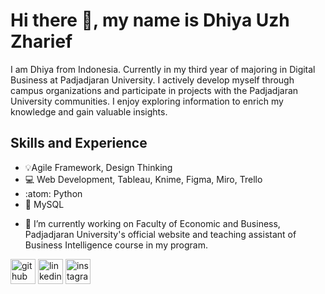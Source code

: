 # Hi there 👋, my name is Dhiya Uzh Zharief
I am Dhiya from Indonesia. Currently in my third year of majoring in Digital Business at Padjadjaran University. I actively develop myself through campus organizations and participate in projects with the Padjadjaran University communities. I enjoy exploring information to enrich my knowledge and gain valuable insights.

## Skills and Experience
* 💡Agile Framework, Design Thinking
* 💻 Web Development, Tableau, Knime, Figma, Miro, Trello
* :atom: Python
* 🐬 MySQL

- 🔭 I’m currently working on Faculty of Economic and Business, Padjadjaran University's official website and teaching assistant of Business Intelligence course in my program. 


[<img src='https://cdn.jsdelivr.net/npm/simple-icons@3.0.1/icons/github.svg' alt='github' height='40'>](https://github.com/dhiyauzh)  [<img src='https://cdn.jsdelivr.net/npm/simple-icons@3.0.1/icons/linkedin.svg' alt='linkedin' height='40'>](https://www.linkedin.com/in/dhiya-zharief/)  [<img src='https://cdn.jsdelivr.net/npm/simple-icons@3.0.1/icons/instagram.svg' alt='instagram' height='40'>](https://www.instagram.com/d.zharief/)  

